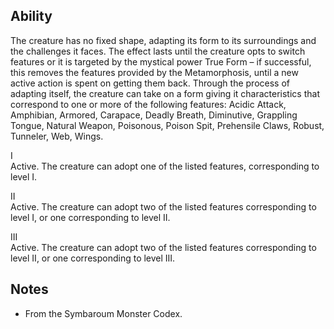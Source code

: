 ## Ability
The creature has no fixed shape, adapting its form to its surroundings and the challenges it faces. The effect lasts until the creature opts to switch features or it is targeted by the mystical power True Form – if successful, this removes the features provided by the Metamorphosis, until a new active action is spent on getting them back. Through the process of adapting itself, the creature can take on a form giving it characteristics that correspond to one or more of the following features: Acidic Attack, Amphibian, Armored, Carapace, Deadly Breath, Diminutive, Grappling Tongue, Natural Weapon, Poisonous, Poison Spit, Prehensile Claws, Robust, Tunneler, Web, Wings.

I<br>Active. The creature can adopt one of the listed features, corresponding to level I.

II<br>Active. The creature can adopt two of the listed features corresponding to level I, or one corresponding to level II.

III<br>Active. The creature can adopt two of the listed features corresponding to level II, or one corresponding to level III.
## Notes
* From the Symbaroum Monster Codex.